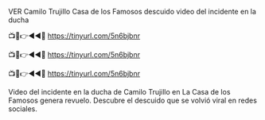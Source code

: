 VER Camilo Trujillo Casa de los Famosos descuido video del incidente en la ducha

📺📱👉◄◄🔴  https://tinyurl.com/5n6bjbnr

📺📱👉◄◄🔴  https://tinyurl.com/5n6bjbnr

📺📱👉◄◄🔴  https://tinyurl.com/5n6bjbnr


Video del incidente en la ducha de Camilo Trujillo en La Casa de los Famosos genera revuelo. Descubre el descuido que se volvió viral en redes sociales.
